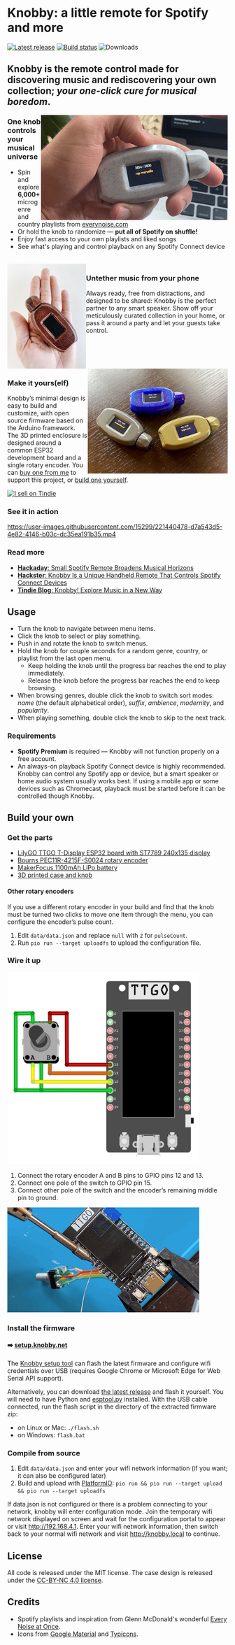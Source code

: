 # Knobby: a little remote for Spotify and more

[![Latest release](https://img.shields.io/github/v/release/quadule/knobby?logo=github)](https://github.com/quadule/knobby/releases/latest)
[![Build status](https://github.com/quadule/knobby/actions/workflows/main.yml/badge.svg)](https://github.com/quadule/knobby/actions/workflows/main.yml)
![Downloads](https://img.shields.io/github/downloads/quadule/knobby/total?color=orange&logo=github)

## Knobby is the remote control made for discovering music and rediscovering your own collection; _your one-click cure for musical boredom_.

<img src="images/demo.gif?raw=true" width="427" height="240" alt="example of playing a random genre with a Knobby" align="right">

### One knob controls your musical universe

* Spin and explore **6,000+** microgenre and country playlists from [everynoise.com](https://everynoise.com)
* Or hold the knob to randomize — **put all of Spotify on shuffle!**
* Enjoy fast access to your own playlists and liked songs
* See what's playing and control playback on any Spotify Connect device

<br clear="all">
<a href="images/knobby3.jpg?raw=true"><img src="images/thumb.knobby3.jpg?raw=true" width="180" height="240" alt="knobby with wood finish in hand" align="left"></a>

### Untether music from your phone

Always ready, free from distractions, and designed to be shared: Knobby is the perfect partner to any smart speaker. Show off your meticulously curated collection in your home, or pass it around a party and let your guests take control.

<br clear="all">
<a href="images/knobby6.jpg?raw=true"><img src="images/thumb.knobby6.jpg?raw=true" width="320" height="240" alt="three knobby remotes" align="right"></a>

### Make it yours(elf)

Knobby’s minimal design is easy to build and customize, with open source firmware based on the Arduino framework. The 3D printed enclosure is designed around a common ESP32 development board and a single rotary encoder. You can [buy one from me](https://www.tindie.com/products/milowinningham/knobby-a-little-remote-for-spotify-and-more/) to support this project, or [build one yourself](#build-your-own).

<a href="https://www.tindie.com/stores/milowinningham/?ref=offsite_badges&utm_source=sellers_milowinningham&utm_medium=badges&utm_campaign=badge_medium"><img src="https://d2ss6ovg47m0r5.cloudfront.net/badges/tindie-mediums.png" alt="I sell on Tindie" width="150" height="78"></a>
<br clear="all">

### See it in action

https://user-images.githubusercontent.com/15299/221440478-d7a543d5-4e82-4146-b03c-dc35ea191b35.mp4

### Read more

- [**Hackaday**: Small Spotify Remote Broadens Musical Horizons](https://hackaday.com/2020/10/21/small-spotify-remote-broadens-musical-horizons/)
- [**Hackster**: Knobby Is a Unique Handheld Remote That Controls Spotify Connect Devices](https://www.hackster.io/news/knobby-is-a-unique-handheld-remote-that-controls-spotify-connect-devices-e3428e100ab6)
- [**Tindie Blog**: Knobby! Explore Music in a New Way](https://blog.tindie.com/2022/11/knobby-explore-music-in-a-new-way/)

## Usage

* Turn the knob to navigate between menu items.
* Click the knob to select or play something.
* Push in and rotate the knob to switch menus.
* Hold the knob for couple seconds for a random genre, country, or playlist from the last open menu.
  - Keep holding the knob until the progress bar reaches the end to play immediately.
  - Release the knob before the progress bar reaches the end to keep browsing.
* When browsing genres, double click the knob to switch sort modes: _name_ (the default alphabetical order), _suffix_, _ambience_, _modernity_, and _popularity_.
* When playing something, double click the knob to skip to the next track.

### Requirements

* **Spotify Premium** is required — Knobby will not function properly on a free account.
* An always-on playback Spotify Connect device is highly recommended. Knobby can control any Spotify app or device, but a smart speaker or home audio system usually works best. If using a mobile app or some devices such as Chromecast, playback must be started before it can be controlled though Knobby.

## Build your own

### Get the parts

* [LilyGO TTGO T-Display ESP32 board with ST7789 240x135 display](https://www.aliexpress.com/item/33048962331.html)
* [Bourns PEC11R-4215F-S0024 rotary encoder](https://www.mouser.com/ProductDetail/Bourns/PEC11R-4215F-S0024?qs=Zq5ylnUbLm5lAqmKF80wzQ%3D%3D)
* [MakerFocus 1100mAh LiPo battery](https://www.makerfocus.com/products/makerfocus-3-7v-1100mah-lithium-rechargeable-battery-1s-3c-lipo-battery-with-protection-board-pack-of-4)
* [3D printed case and knob](https://www.printables.com/model/156363)

#### Other rotary encoders

If you use a different rotary encoder in your build and find that the knob must be turned two clicks to move one item through the menu, you can configure the encoder’s pulse count.

1. Edit `data/data.json` and replace `null` with `2` for `pulseCount`.
2. Run `pio run --target uploadfs` to upload the configuration file.

### Wire it up

<img src="images/wiring-diagram.png?raw=true" width="439" height="439" alt="wiring diagram of rotary encoder with t-display board">

1. Connect the rotary encoder A and B pins to GPIO pins 12 and 13.
2. Connect one pole of the switch to GPIO pin 15.
3. Connect other pole of the switch and the encoder’s remaining middle pin to ground.

<img src="images/soldering.gif?raw=true" width="439" height="240" alt="soldering rotary encoder’s wires to the circuit board">

### Install the firmware
#### ➡️ [setup.knobby.net](https://setup.knobby.net)

The [Knobby setup tool](https://setup.knobby.net) can flash the latest firmware and configure wifi credentials over USB (requires Google Chrome or Microsoft Edge for Web Serial API support).

Alternatively, you can download [the latest release](https://github.com/quadule/knobby/releases/latest) and flash it yourself. You will need to have Python and [esptool.py](https://github.com/espressif/esptool) installed. With the USB cable connected, run the flash script in the directory of the extracted firmware zip:

  - on Linux or Mac: `./flash.sh`
  - on Windows: `flash.bat`

### Compile from source

1. Edit `data/data.json` and enter your wifi network information (if you want; it can also be configured later)
2. Build and upload with [PlatformIO](https://platformio.org/): `pio run && pio run --target upload && pio run --target uploadfs`

If data.json is not configured or there is a problem connecting to your network, knobby will enter configuration mode. Join the temporary wifi network displayed on screen and wait for the configuration portal to appear or visit http://192.168.4.1. Enter your wifi network information, then switch back to your normal wifi network and visit http://knobby.local to continue.

## License

All code is released under the MIT license. The case design is released under the [CC-BY-NC 4.0 license](https://creativecommons.org/licenses/by-nc/4.0/).

## Credits

* Spotify playlists and inspiration from Glenn McDonald's wonderful [Every Noise at Once](https://everynoise.com).
* Icons from [Google Material](https://material.io/resources/icons/) and [Typicons](https://www.s-ings.com/typicons/).
